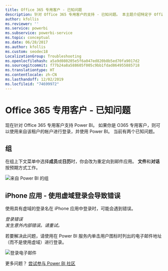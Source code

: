 ```yaml
---
title: Office 365 专用客户 - 已知问题
description: 针对 Office 365 专用客户的支持 - 已知问题。 本主题介绍特定于 Office 365 专用客户的问题。 这包括对组功能的限制以及与虚域的 iPhone 应用。
author: kfollis
ms.reviewer: ''
ms.service: powerbi
ms.subservice: powerbi-service
ms.topic: conceptual
ms.date: 06/28/2017
ms.author: kfollis
ms.custom: seodec18
LocalizationGroup: Troubleshooting
ms.openlocfilehash: a5a9d080205e5f6a047ed820b8b5ed70fa9017d2
ms.sourcegitcommit: f77b24a8a588605f005c9bb1fdad864955885718
ms.translationtype: HT
ms.contentlocale: zh-CN
ms.lasthandoff: 12/02/2019
ms.locfileid: "74699972"
---
```

# <a name="office-365-dedicated-customers---known-issues"></a>Office 365 专用客户 - 已知问题
现在针对 Office 365 专用客户支持 Power BI。  如果你是 O365 专用客户，则可以使用来自该租户的帐户进行登录，并使用 Power BI。 当前有两个已知问题。

## <a name="groups"></a>组
在组上下文菜单中选择**成员**或**日历**时，你会改为重定向到邮件应用。  **文件**和**对话**按预期方式工作。

![来自 Power BI 的组](media/service-admin-office-365-dedicated-known-issues/group-menu.png)

## <a name="iphone-app---sign-in-with-vanity-domain-leads-to-error"></a>iPhone 应用 - 使用虚域登录会导致错误
使用具有虚域的登录名在 iPhone 应用中登录时，可能会遇到错误。

*登录错误*  
*发生意外内部错误。请重试。*

若要解决此问题，请使用在 Power BI 服务内单击用户图标时列出的电子邮件地址（而不是使用虚域）进行登录。

![登录电子邮件](media/service-admin-office-365-dedicated-known-issues/sign-in-address.png)

更多问题？ [尝试参与 Power BI 社区](https://community.powerbi.com/)

